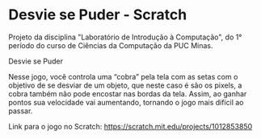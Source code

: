 # Desvie se Puder - Scratch
Projeto da disciplina "Laboratório de Introdução à Computação", do 1° período do curso de Ciências da Computação da PUC Minas.

Desvie se Puder

Nesse jogo, você controla uma “cobra” pela tela com as setas com o objetivo de se desviar de um objeto, que neste caso é são os pixels, a cobra também não pode encostar nas bordas da tela. Assim, ao ganhar pontos sua velocidade vai aumentando, tornando o jogo mais difícil ao passar.

Link para o jogo no Scratch: https://scratch.mit.edu/projects/1012853850
